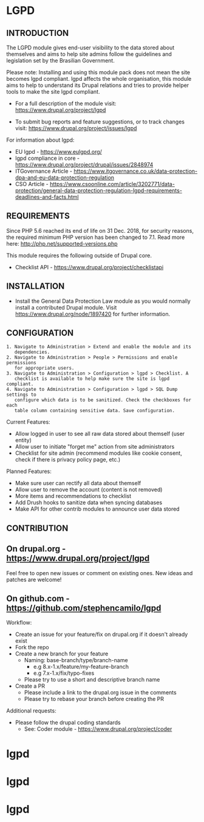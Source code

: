 LGPD
==================================


INTRODUCTION
------------

The LGPD module gives end-user visibility to the
data stored about themselves and aims to help site admins follow the guidelines
and legislation set by the Brasilian Government.

Please note:
Installing and using this module pack does not mean the site becomes lgpd
compliant. lgpd affects the whole organisation, this module aims to help to
understand its Drupal relations and tries to provide helper tools to make the
site lgpd compliant.

 * For a full description of the module visit:
   https://www.drupal.org/project/lgpd

 * To submit bug reports and feature suggestions, or to track changes visit:
   https://www.drupal.org/project/issues/lgpd

For information about lgpd:

 * EU lgpd - https://www.eulgpd.org/
 * lgpd compliance in core - https://www.drupal.org/project/drupal/issues/2848974
 * ITGovernance Article - https://www.itgovernance.co.uk/data-protection-dpa-and-eu-data-protection-regulation
 * CSO Article - https://www.csoonline.com/article/3202771/data-protection/general-data-protection-regulation-lgpd-requirements-deadlines-and-facts.html


REQUIREMENTS
------------

Since PHP 5.6 reached its end of life on 31 Dec. 2018, for security reasons,
the required minimum PHP version has been changed to 7.1.
Read more here: http://php.net/supported-versions.php

This module requires the following outside of Drupal core.

 * Checklist API - https://www.drupal.org/project/checklistapi

INSTALLATION
------------

 * Install the General Data Protection Law module as you would normally
   install a contributed Drupal module. Visit
   https://www.drupal.org/node/1897420 for further information.


CONFIGURATION
-------------

    1. Navigate to Administration > Extend and enable the module and its
       dependencies.
    2. Navigate to Administration > People > Permissions and enable permissions
       for appropriate users.
    3. Navigate to Administration > Configuration > lgpd > Checklist. A
       checklist is available to help make sure the site is lgpd compliant.
    4. Navigate to Administration > Configuration > lgpd > SQL Dump settings to
       configure which data is to be sanitized. Check the checkboxes for each
       table column containing sensitive data. Save configuration.

Current Features:

 * Allow logged in user to see all raw data stored about themself (user
   entity)
 * Allow user to initiate "forget me" action from site administrators
 * Checklist for site admin (recommend modules like cookie consent, check if
   there is privacy policy page, etc.)

Planned Features:

 * Make sure user can rectify all data about themself
 * Allow user to remove the account (content is not removed)
 * More items and recommendations to checklist
 * Add Drush hooks to sanitize data when syncing databases
 * Make API for other contrib modules to announce user data stored


CONTRIBUTION
------------


On drupal.org - https://www.drupal.org/project/lgpd
---------------------------------------------------
Feel free to open new issues or comment on existing ones. New ideas and patches are welcome!


On github.com - https://github.com/stephencamilo/lgpd
------------------------------------------------
Workflow:

* Create an issue for your feature/fix on drupal.org if it doesn't already exist
* Fork the repo
* Create a new branch for your feature
    * Naming: base-branch/type/branch-name
        * e.g 8.x-1.x/feature/my-feature-branch
        * e.g 7.x-1.x/fix/typo-fixes
    * Please try to use a short and descriptive branch name
* Create a PR
    * Please include a link to the drupal.org issue in the comments
    * Please try to rebase your branch before creating the PR

Additional requests:

* Please follow the drupal coding standards
    * See: Coder module - https://www.drupal.org/project/coder
# lgpd
# lgpd
# lgpd
